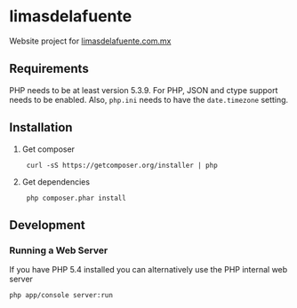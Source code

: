 # limasdelafuente

Website project for [limasdelafuente.com.mx](http://limasdelafuente.com.mx)

## Requirements

PHP needs to be at least version 5.3.9. For PHP, JSON and ctype support needs to be enabled. Also, `php.ini` needs to have the `date.timezone` setting.

## Installation

1. Get composer

        curl -sS https://getcomposer.org/installer | php

2. Get dependencies

        php composer.phar install

## Development


### Running a Web Server

If you have PHP 5.4 installed you can alternatively use the PHP internal
web server

    php app/console server:run
